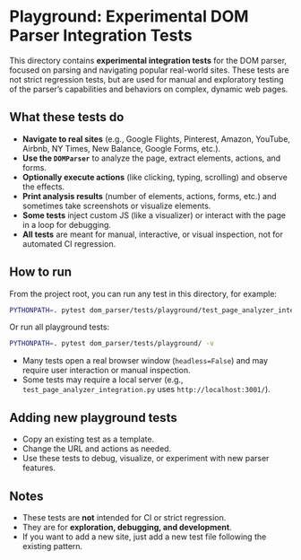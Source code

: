 # Playground: Experimental DOM Parser Integration Tests

This directory contains **experimental integration tests** for the DOM parser, focused on parsing and navigating popular real-world sites. These tests are not strict regression tests, but are used for manual and exploratory testing of the parser’s capabilities and behaviors on complex, dynamic web pages.

## What these tests do

- **Navigate to real sites** (e.g., Google Flights, Pinterest, Amazon, YouTube, Airbnb, NY Times, New Balance, Google Forms, etc.).
- **Use the `DOMParser`** to analyze the page, extract elements, actions, and forms.
- **Optionally execute actions** (like clicking, typing, scrolling) and observe the effects.
- **Print analysis results** (number of elements, actions, forms, etc.) and sometimes take screenshots or visualize elements.
- **Some tests** inject custom JS (like a visualizer) or interact with the page in a loop for debugging.
- **All tests** are meant for manual, interactive, or visual inspection, not for automated CI regression.

## How to run

From the project root, you can run any test in this directory, for example:

```bash
PYTHONPATH=. pytest dom_parser/tests/playground/test_page_analyzer_integration_google.py -v
```

Or run all playground tests:

```bash
PYTHONPATH=. pytest dom_parser/tests/playground/ -v
```

- Many tests open a real browser window (`headless=False`) and may require user interaction or manual inspection.
- Some tests may require a local server (e.g., `test_page_analyzer_integration.py` uses `http://localhost:3001/`).

## Adding new playground tests

- Copy an existing test as a template.
- Change the URL and actions as needed.
- Use these tests to debug, visualize, or experiment with new parser features.

## Notes

- These tests are **not** intended for CI or strict regression.
- They are for **exploration, debugging, and development**.
- If you want to add a new site, just add a new test file following the existing pattern. 
